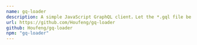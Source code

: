 ```yaml
---
name: gq-loader
description: A simple JavaScript GraphQL client，Let the *.gql file be used as a module through webpack loader.
url: https://github.com/Houfeng/gq-loader
github: Houfeng/gq-loader
npm: "gq-loader"
---
```

